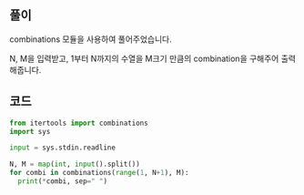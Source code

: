 ## 풀이  

combinations 모듈을 사용하여 풀어주었습니다.  

N, M을 입력받고, 1부터 N까지의 수열을 M크기 만큼의 combination을 구해주어 출력해줍니다.  

## 코드  
```python
from itertools import combinations
import sys

input = sys.stdin.readline

N, M = map(int, input().split())
for combi in combinations(range(1, N+1), M):
  print(*combi, sep=" ")
```